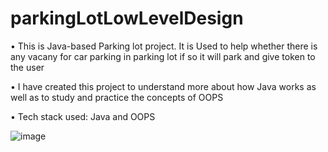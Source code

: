 # parkingLotLowLevelDesign

•	This is Java-based Parking lot project. It is Used to help whether there is any vacany for car parking in parking lot if so it will park and give token to the user

•	I have created this project to understand more about how Java works as well as to study and practice the concepts of OOPS

•	Tech stack used: Java and OOPS


![image](https://user-images.githubusercontent.com/114353712/201822477-9e2ad339-2db4-412c-8b11-4159cbdbdab6.PNG)
